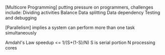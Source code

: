[Multicore Programming] putting pressure on programmers, challenges include:
	Dividing activities
	Balance
	Data splitting
	Data dependency
	Testing and debugging

[Parallelism] implies a system can perform more than one task simultaneously

Amdahl's Law
	speedup <= 1/(S+(1-S)/N)
		S is serial portion
		N processing cores